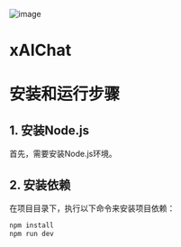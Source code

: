 ![image](https://github.com/user-attachments/assets/6920eeb4-668c-4e64-8d22-acb027485fa2)
# xAIChat
# 安装和运行步骤

## 1. 安装Node.js
首先，需要安装Node.js环境。

## 2. 安装依赖
在项目目录下，执行以下命令来安装项目依赖：
```bash
npm install
npm run dev
